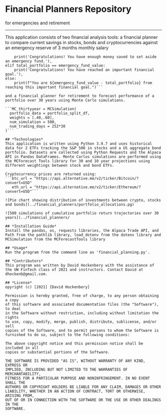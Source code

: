 # Financial Planners Repository
for emergencies and retirement

---

This application consists of two financial analysis tools: a financial planner to compare current savings in stocks, bonds and cryptocurrencies against an emergency reserve of 3 months monthly salary

```if total_portfolio > emergency_fund_value:
    print('Congratulations! You have enough money saved to set aside an emergency fund.'),
elif total_portfolio == emergency_fund_value:
    print('Congratulations! You have reached an important financial goal.'),
else:
    print(f"You are ${emergency_fund_value - total_portfolio} from reaching this important financial goal.")```

and a financial planner for retirement to forecast performance of a portfolio over 30 years using Monte Carlo simulations.

```MC_thirtyyear = MCSimulation(
  portfolio_data = portfolio_split_df,
  weights = [.40,.60],
  num_simulation = 500,
  num_trading_days = 252*30
)```

## *Technologies*
This application is written using Python 3.9.7 and uses historical data for 2 ETFs tracking the S&P 500 in stocks and a US aggregate bond portfolio. Datasets are collected using Python Requests and the Alpaca API in Pandas DataFrames. Monte Carlos simulations are performed using the MCForecast Tools library for 30 and 10 year projections using different weightings between stock and bond ETFs. 

Cryptocurrency prices are returned using:
```btc_url = "https://api.alternative.me/v2/ticker/Bitcoin/?convert=USD"
   eth_url = "https://api.alternative.me/v2/ticker/Ethereum/?convert=USD"```
   
![Pie chart showing distribution of investments between crypto, stocks and bonds](../financial_planners/portfolio_allocations.pg)

![500 simulations of cumulative portfolio return trajectories over 30 years](../financial_planners/

## *Installation Guide*
Install the pandas, os, requests libraries, the Alpaca Trade API, and Path from the pathlib library, load_dotenv from the dotenv library and MCSimulation from the MCForecastTools library 

## *Usage*
Run the program from the command line as 'financial_planning.py'.

## *Contributors*
This program was written by David Hockenbery with the assistance of the UW FinTech class of 2021 and instructors. Contact David at dhockenb@gmail.com.

## *License*
opyright (c) [2021] [David Hockenbery]

Permission is hereby granted, free of charge, to any person obtaining a copy
of this software and associated documentation files (the "Software"), to deal
in the Software without restriction, including without limitation the rights
to use, copy, modify, merge, publish, distribute, sublicense, and/or sell
copies of the Software, and to permit persons to whom the Software is
furnished to do so, subject to the following conditions:

The above copyright notice and this permission notice shall be included in all
copies or substantial portions of the Software.

THE SOFTWARE IS PROVIDED "AS IS", WITHOUT WARRANTY OF ANY KIND, EXPRESS OR
IMPLIED, INCLUDING BUT NOT LIMITED TO THE WARRANTIES OF MERCHANTABILITY,
FITNESS FOR A PARTICULAR PURPOSE AND NONINFRINGEMENT. IN NO EVENT SHALL THE
AUTHORS OR COPYRIGHT HOLDERS BE LIABLE FOR ANY CLAIM, DAMAGES OR OTHER
LIABILITY, WHETHER IN AN ACTION OF CONTRACT, TORT OR OTHERWISE, ARISING FROM,
OUT OF OR IN CONNECTION WITH THE SOFTWARE OR THE USE OR OTHER DEALINGS IN THE
SOFTWARE.